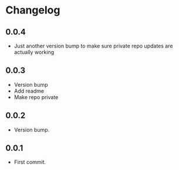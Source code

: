 # Changelog

## 0.0.4

- Just another version bump to make sure private repo updates are actually working

## 0.0.3

- Version bump
- Add readme
- Make repo private

## 0.0.2

- Version bump.

## 0.0.1

- First commit.